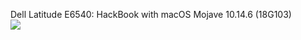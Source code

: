 Dell Latitude E6540: HackBook with macOS Mojave 10.14.6 (18G103)<br>
<a href="https://www.youtube.com/watch?v=pejwO2MJ888"><img src="https://i.ytimg.com/vi/pejwO2MJ888/hqdefault.jpg"></a><br>
